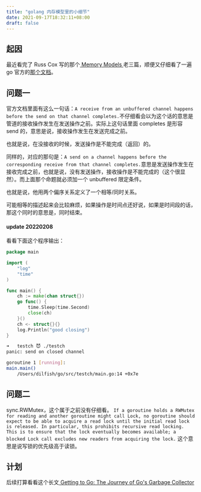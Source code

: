 ```yaml
---
title: "golang 内存模型里的小细节"
date: 2021-09-17T18:32:11+08:00
draft: false
---
```


## 起因

最近看完了 Russ Cox 写的那个[ Memory Models ](https://research.swtch.com/mm)老三篇，顺便又仔细看了一遍 go 官方的[那个文档](https://golang.org/ref/mem)。

## 问题一
官方文档里面有这么一句话：`A receive from an unbuffered channel happens before the send on that channel completes.`不仔细看会以为这个话的意思是管道的接收操作发生在发送操作之前。实际上这句话里面 completes 是形容 send 的，意思是说，接收操作发生在发送完成之前。

也就是说，在没接收的时候，发送操作是不能完成（返回）的。

同样的，对应的那句是：`A send on a channel happens before the corresponding receive from that channel completes.`意思是发送操作发生在接收完成之前，也就是说，没有发送操作，接收操作是不能完成的（这个很显然）。而上面那个命题就必须加一个 unbuffered 限定条件。

也就是说，他用两个偏序关系定义了一个相等/同时关系。

可能相等的描述起来会比较麻烦，如果操作是时间点还好说，如果是时间段的话，那这个同时的意思是，同时结束。

#### update 20220208

看看下面这个程序输出：
```go
package main

import (
    "log"
    "time"
)

func main() {
    ch := make(chan struct{})
    go func() {
        time.Sleep(time.Second)
        close(ch)
    }()
    ch <- struct{}{}
    log.Println("good closing")
}
```

```bash
➜   testch 😈 ./testch
panic: send on closed channel

goroutine 1 [running]:
main.main()
	/Users/dilfish/go/src/testch/main.go:14 +0x7e
```

## 问题二
sync.RWMutex，这个属于之前没有仔细看。
`If a goroutine holds a RWMutex for reading and another goroutine might call Lock, no goroutine should expect to be able to acquire a read lock until the initial read lock is released. In particular, this prohibits recursive read locking. This is to ensure that the lock eventually becomes available; a blocked Lock call excludes new readers from acquiring the lock.`
这个意思是说写锁的优先级高于读锁。

## 计划
后续打算看看这个长文[ Getting to Go: The Journey of Go's Garbage Collector](https://go.dev/blog/ismmkeynote)
